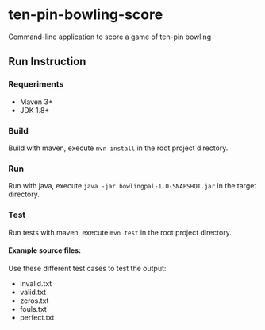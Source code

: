 # ten-pin-bowling-score
Command-line application to score a game of ten-pin bowling
## Run Instruction

### Requeriments
* Maven 3+
* JDK 1.8+

### Build
Build with maven, execute `mvn install` in the root project directory.

### Run
Run with java, execute `java -jar bowlingpal-1.0-SNAPSHOT.jar` in the target directory.

### Test
Run tests with maven, execute `mvn test` in the root project directory.

#### Example source files:
Use these different test cases to test the output:
* invalid.txt
* valid.txt
* zeros.txt
* fouls.txt
* perfect.txt

	
